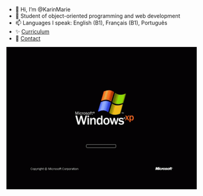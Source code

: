 - 👋 Hi, I’m @KarinMarie
- 👀 Student of object-oriented programming and web development
- 📫 Languages I speak: English (B1), Français (B1), Português
- ✨ [Curriculum](https://github.com/KarinMarie/CV/blob/gh-pages/index.md)
- 📣 [Contact](https://www.linkedin.com/in/karinmarie/)

![Windows XP loading screen GIF](https://github.com/KarinMarie/KarinMarie/blob/main/windows-xp.gif?raw=true)

<!---
KarinMarie/KarinMarie is a ✨ special ✨ repository because its `README.md` (this file) appears on your GitHub profile.
You can click the Preview link to take a look at your changes.
--->
